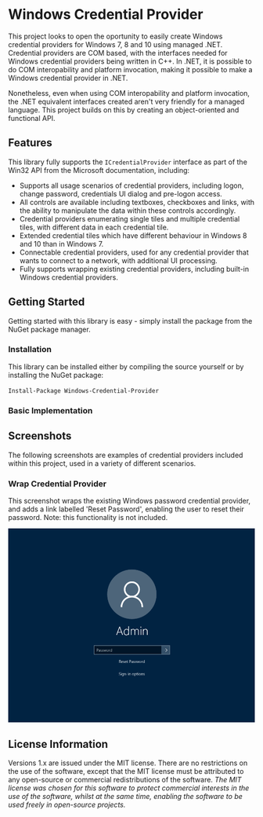 # Windows Credential Provider

This project looks to open the oportunity to easily create Windows credential providers for Windows 7, 8 and 10 using managed .NET. Credential providers are COM based, with the interfaces needed for Windows credential providers being written in C++. In .NET, it is possible to do COM interopability and platform invocation, making it possible to make a Windows credential provider in .NET.

Nonetheless, even when using COM interopability and platform invocation, the .NET equivalent interfaces created aren't very friendly for a managed language. This project builds on this by creating an object-oriented and functional API.

## Features

This library fully supports the `ICredentialProvider` interface as part of the Win32 API from the Microsoft documentation, including:

- Supports all usage scenarios of credential providers, including logon, change password, credentials UI dialog and pre-logon access.
- All controls are available including textboxes, checkboxes and links, with the ability to manipulate the data within these controls accordingly.
- Credential providers enumerating single tiles and multiple credential tiles, with different data in each credential tile.
- Extended credential tiles which have different behaviour in Windows 8 and 10 than in Windows 7.
- Connectable credential providers, used for any credential provider that wants to connect to a network, with additional UI processing.
- Fully supports wrapping existing credential providers, including built-in Windows credential providers.

## Getting Started

Getting started with this library is easy - simply install the package from the NuGet package manager.

### Installation

This library can be installed either by compiling the source yourself or by installing the NuGet package:

`Install-Package Windows-Credential-Provider`

### Basic Implementation

 

## Screenshots

The following screenshots are examples of credential providers included within this project, used in a variety of different scenarios.

### Wrap Credential Provider

This screenshot wraps the existing Windows password credential provider, and adds a link labelled 'Reset Password', enabling the user to reset their password. Note: this functionality is not included.

![Sample Wrap Credential Provider](wrapcredentialprovider.png)

## License Information

Versions 1.x are issued under the MIT license. There are no restrictions on the use of the software, except that the MIT license must be attributed to any open-source or commercial redistributions of the software. *The MIT license was chosen for this software to protect commercial interests in the use of the software, whilst at the same time, enabling the software to be used freely in open-source projects.*
